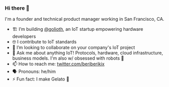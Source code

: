 ### Hi there 👋

I'm a founder and technical product manager working in San Francisco, CA.

- 🏗️ I’m building [@golioth](https://github.com/golioth), an IoT startup empowering hardware developers
- 🤓 I contribute to IoT standards
- 🤝 I’m looking to collaborate on your company's IoT project
- 💬 Ask me about anything IoT! Protocols, hardware, cloud infrastructure, business models. I'm also w/ obsessed with robots 🤖
- 📫 How to reach me: [twitter.com/beriberikix](https://twitter.com/beriberikix)
- 🗣 Pronouns: he/him
- ⚡ Fun fact: I make Gelato 🍨
